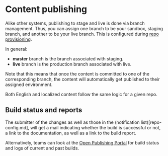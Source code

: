 # Content publishing

Alike other systems, publishing to stage and live is done via branch management. Thus, you can assign one branch to be your sandbox, staging branch, and another to be your live branch. This is configured during [repo provisioning](repo-provision.md). 

In general:

- **master** branch is the branch associated with staging.
- **live** branch is the production branch associated with live.

Note that this means that once the content is committed to one of the corresponding branch, the content will automatically get published to their assigned environment. 

Both English and localized content follow the same logic for a given repo.


## Build status and reports
The submitter of the changes as well as those in the (notification list)[repo-config.md], will get a mail indicating whether the build is successful or not, a link to the documentation, as well as a link to the build report. 

Alternatively, teams can look at the [Open Publishing Portal](https://op-portal-sandbox.azurewebsites.net) for build status and logs of current and past builds.